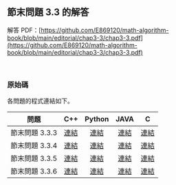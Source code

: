 ## 節末問題 3.3 的解答

解答 PDF：[https://github.com/E869120/math-algorithm-book/blob/main/editorial/chap3-3/chap3-3.pdf](https://github.com/E869120/math-algorithm-book/blob/main/editorial/chap3-3/chap3-3.pdf)

<br />

### 原始碼

各問題的程式連結如下。

| 問題 | C++ | Python | JAVA | C |
|:---:|:---:|:---:|:---:|:---:|
| 節末問題 3.3.3 | [連結](https://github.com/facespublications/math-algorithm-book_tw/blob/main/editorial_ch/chap3-3/prob3-3-3.cpp) | [連結](https://github.com/facespublications/math-algorithm-book_tw/blob/main/editorial_ch/chap3-3/prob3-3-3.py) | [連結](https://github.com/facespublications/math-algorithm-book_tw/blob/main/editorial_ch/chap3-3/prob3-3-3.java) | [連結](https://github.com/facespublications/math-algorithm-book_tw/blob/main/editorial_ch/chap3-3/prob3-3-3.c) |
| 節末問題 3.3.4 | [連結](https://github.com/facespublications/math-algorithm-book_tw/blob/main/editorial_ch/chap3-3/prob3-3-4.cpp) | [連結](https://github.com/facespublications/math-algorithm-book_tw/blob/main/editorial_ch/chap3-3/prob3-3-4.py) | [連結](https://github.com/facespublications/math-algorithm-book_tw/blob/main/editorial_ch/chap3-3/prob3-3-4.java) | [連結](https://github.com/facespublications/math-algorithm-book_tw/blob/main/editorial_ch/chap3-3/prob3-3-4.c) |
| 節末問題 3.3.5 | [連結](https://github.com/facespublications/math-algorithm-book_tw/blob/main/editorial_ch/chap3-3/prob3-3-5.cpp) | [連結](https://github.com/facespublications/math-algorithm-book_tw/blob/main/editorial_ch/chap3-3/prob3-3-5.py) | [連結](https://github.com/facespublications/math-algorithm-book_tw/blob/main/editorial_ch/chap3-3/prob3-3-5.java) | [連結](https://github.com/facespublications/math-algorithm-book_tw/blob/main/editorial_ch/chap3-3/prob3-3-5.c) |
| 節末問題 3.3.6 | [連結](https://github.com/facespublications/math-algorithm-book_tw/blob/main/editorial_ch/chap3-3/prob3-3-6.cpp) | [連結](https://github.com/facespublications/math-algorithm-book_tw/blob/main/editorial_ch/chap3-3/prob3-3-6.py) | [連結](https://github.com/facespublications/math-algorithm-book_tw/blob/main/editorial_ch/chap3-3/prob3-3-6.java) | [連結](https://github.com/facespublications/math-algorithm-book_tw/blob/main/editorial_ch/chap3-3/prob3-3-6.c) |
